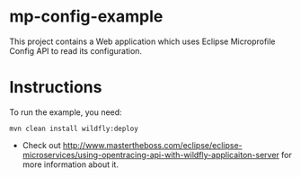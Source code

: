 # mp-config-example

This project contains a Web application which uses Eclipse Microprofile Config API to read its configuration.

# Instructions

To run the example, you need:

````
mvn clean install wildfly:deploy
````

* Check out http://www.mastertheboss.com/eclipse/eclipse-microservices/using-opentracing-api-with-wildfly-applicaiton-server for more information about it. 
